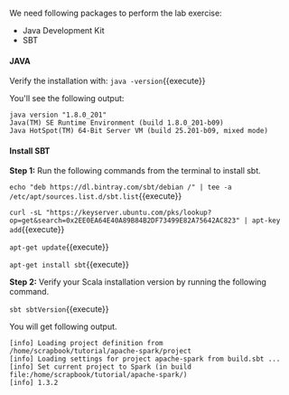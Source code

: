 We need following packages to perform the lab exercise: 
- Java Development Kit
- SBT


#### JAVA
Verify the installation with: `java -version`{{execute}} 

You'll see the following output:

```
java version "1.8.0_201"
Java(TM) SE Runtime Environment (build 1.8.0_201-b09)
Java HotSpot(TM) 64-Bit Server VM (build 25.201-b09, mixed mode)
```


#### Install SBT

**Step 1:** Run the following commands from the terminal to install sbt.

`echo "deb https://dl.bintray.com/sbt/debian /" | tee -a /etc/apt/sources.list.d/sbt.list`{{execute}} 

`curl -sL "https://keyserver.ubuntu.com/pks/lookup?op=get&search=0x2EE0EA64E40A89B84B2DF73499E82A75642AC823" | apt-key add`{{execute}} 

`apt-get update`{{execute}} 

`apt-get install sbt`{{execute}} 


**Step 2:** Verify your Scala installation version by running the following command.
 
`sbt sbtVersion`{{execute}}

You will get following output.

```
[info] Loading project definition from /home/scrapbook/tutorial/apache-spark/project
[info] Loading settings for project apache-spark from build.sbt ...
[info] Set current project to Spark (in build file:/home/scrapbook/tutorial/apache-spark/)
[info] 1.3.2
```

